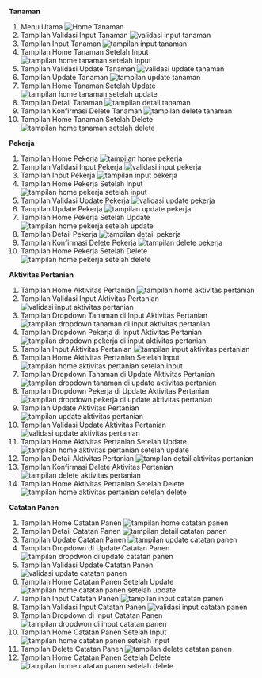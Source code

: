 **Tanaman**
1. Menu Utama
   ![Home Tanaman](https://github.com/user-attachments/assets/6f6bb0da-4836-433e-a3ef-d4905c5901ad)
2. Tampilan Validasi Input Tanaman
   ![validasi input tanaman](https://github.com/user-attachments/assets/44d38b3b-40c6-4013-aa0b-ff295f2b1a5b)
3. Tampilan Input Tanaman
   ![tampilan input tanaman](https://github.com/user-attachments/assets/1096e64e-a5a7-4a7e-a61e-62f6b396ebfa)
4. Tampilan Home Tanaman Setelah Input
   ![tampilan home tanaman setelah input](https://github.com/user-attachments/assets/becffead-21d3-4477-9d1e-e701a12095cf)
5. Tampilan Validasi Update Tanaman
   ![validasi update tanaman](https://github.com/user-attachments/assets/3dd1e7fe-0885-4598-8c70-9d4ebc64336a)
6. Tampilan Update Tanaman
   ![tampilan update tanaman](https://github.com/user-attachments/assets/74ae632c-8c88-4797-8168-dbb77da32f28)
7. Tampilan Home Tanaman Setelah Update
   ![tampilan home tanaman setelah update](https://github.com/user-attachments/assets/028ef62b-4f66-43d5-be81-dc94e32876a0)
8. Tampilan Detail Tanaman
   ![tampilan detail tanaman](https://github.com/user-attachments/assets/5f714c02-b5d0-45d5-8264-358fed251a91)
9. Tampilan Konfirmasi Delete Tanaman
    ![tampilan delete tanaman](https://github.com/user-attachments/assets/fc4f2cf6-8035-423d-be0e-39f1f2b86898)
10. Tampilan Home Tanaman Setelah Delete
    ![tampilan home tanaman setelah delete](https://github.com/user-attachments/assets/4bcbe59d-4a62-4615-b1b7-7c8695aa5243)


**Pekerja**
1. Tampilan Home Pekerja
   ![tampilan home pekerja](https://github.com/user-attachments/assets/ea85e7ed-f7da-4654-916a-f86b6cd23501)
2. Tampilan Validasi Input Pekerja
   ![validasi input pekerja](https://github.com/user-attachments/assets/61b2af86-4804-484a-986a-0cb940666822)
3. Tampilan Input Pekerja
   ![tampilan input pekerja](https://github.com/user-attachments/assets/a2002f6a-c6b1-49fa-bf7c-828dcc3115c8)
4. Tampilan Home Pekerja Setelah Input
   ![tampilan home pekerja setelah input](https://github.com/user-attachments/assets/1746d431-401c-4b3d-9f63-d9eea63ad31b)
5. Tampilan Validasi Update Pekerja
   ![validasi update pekerja](https://github.com/user-attachments/assets/9367c714-5923-4566-b33a-c083b757202b)
6. Tampilan Update Pekerja
   ![tampilan update pekerja](https://github.com/user-attachments/assets/4e05f6b4-3469-44cd-bb16-a77b3e8661ab)
7. Tampilan Home Pekerja Setelah Update
   ![tampilan home pekerja setelah update](https://github.com/user-attachments/assets/11624c54-983b-4fd6-9a62-5637aa102eff)
8. Tampilan Detail Pekerja
   ![tampilan detail pekerja](https://github.com/user-attachments/assets/1042d9a1-54e0-4749-b7fc-07e142961843)
9. Tampilan Konfirmasi Delete Pekerja
    ![tampilan delete pekerja](https://github.com/user-attachments/assets/5abc88ff-9296-4f55-814c-48a98de24993)
10. Tampilan Home Pekerja Setelah Delete
    ![tampilan home pekerja setelah delete](https://github.com/user-attachments/assets/b880aeca-83d2-4bb8-a69f-471eec1e68b2)

**Aktivitas Pertanian**
1. Tampilan Home Aktivitas Pertanian
   ![tampilan home aktivitas pertanian](https://github.com/user-attachments/assets/cef86d45-6668-4657-9906-67f6e5fa17aa)
2. Tampilan Validasi Input Aktivitas Pertanian
   ![validasi input aktivitas pertanian](https://github.com/user-attachments/assets/0c00e849-dfed-4cd9-aa9e-bb716c90335e)
3. Tampilan Dropdown Tanaman di Input Aktivitas Pertanian
   ![tampilan dropdown tanaman di input aktivitas pertanian](https://github.com/user-attachments/assets/342d8890-ff73-4b71-be5a-869b3435ddf3)
4. Tampilan Dropdown Pekerja di Input Aktivitas Pertanian
   ![tampilan dropdown pekerja di input aktivitas pertanian](https://github.com/user-attachments/assets/582099d4-3753-4304-85df-3aa56283f75b)
5. Tampilan Input Aktivitas Pertanian
   ![tampilan input aktivitas pertanian](https://github.com/user-attachments/assets/37c5e495-92d1-4bf8-b1c2-9b4ac6d51ca4)
6. Tampilan Home Aktivitas Pertanian Setelah Input
   ![tampilan home aktivitas pertanian setelah input](https://github.com/user-attachments/assets/d5b24406-afe7-4b6c-986d-5b56a8a373d1)
7. Tampilan Dropdown Tanaman di Update Aktivitas Pertanian
   ![tampilan dropdown tanaman di update aktivitas pertanian](https://github.com/user-attachments/assets/3230bb98-7314-4984-981d-8e67d7886069)
8. Tampilan Dropdown Pekerja di Update Aktivitas Pertanian
    ![tampilan dropdown pekerja di update aktivitas pertanian](https://github.com/user-attachments/assets/91f8a0a2-fe70-400f-a405-a424103e52ff)
9. Tampilan Update Aktivitas Pertanian
    ![tampilan update aktivitas pertanian](https://github.com/user-attachments/assets/d50b1a46-95d0-4e79-9256-6f74b2c5c163)
10. Tampilan Validasi Update Aktivitas Pertanian
    ![validasi update aktivitas pertanian](https://github.com/user-attachments/assets/23c7f83b-ff54-4463-bda7-ca7f4f9e2b9c)
11. Tampilan Home Aktivitas Pertanian Setelah Update
    ![tampilan home aktivitas pertanian setelah update](https://github.com/user-attachments/assets/bfc0c73a-9539-458f-9ff4-4df16eecccc2)
12. Tampilan Detail Aktivitas Pertanian
    ![tampilan detail aktivitas pertanian](https://github.com/user-attachments/assets/ab07562d-cd7d-491a-85b2-2c7e93ad0bc5)
13. Tampilan Konfirmasi Delete Aktivitas Pertanian
    ![tampilan delete aktivitas pertanian](https://github.com/user-attachments/assets/3bbe3679-564b-4e1a-8a2c-38d784e653ab)
14. Tampilan Home Aktivitas Pertanian Setelah Delete
    ![tampilan home aktivitas pertanian setelah delete](https://github.com/user-attachments/assets/059e77bc-a277-439f-9a0b-91e27d69ffde)

**Catatan Panen**
1. Tampilan Home Catatan Panen
   ![tampilan home catatan panen](https://github.com/user-attachments/assets/9d884078-b572-4ca6-8ff9-35a983f67d47)
2. Tampilan Detail Catatan Panen
   ![tampilan detail catatan panen](https://github.com/user-attachments/assets/dde6ae87-a13e-49f7-97d7-9b8817dc8b7c)
3. Tampilan Update Catatan Panen
   ![tampilan update catatan panen](https://github.com/user-attachments/assets/fe9badf5-4d40-4758-9f6d-1b50a3e6e992)
4. Tampilan Dropdown di Update Catatan Panen
   ![tampilan dropdwon di update catatan panen](https://github.com/user-attachments/assets/38f0672c-6837-46bc-9aff-395cb5ec173c)
5. Tampilan Validasi Update Catatan Panen
   ![validasi update catatan panen](https://github.com/user-attachments/assets/cef2709c-7e28-4f0d-bf91-fe7e6857b765)
6. Tampilan Home Catatan Panen Setelah Update
   ![tampilan home catatan panen setelah update](https://github.com/user-attachments/assets/5f0c10dc-16aa-4681-96db-de14cc175d10)
7. Tampilan Input Catatan Panen
   ![tampilan input catatan panen](https://github.com/user-attachments/assets/65107461-e501-4690-80cd-f14bac6dad6a)
8. Tampilan Validasi Input Catatan Panen
    ![validasi input catatan panen](https://github.com/user-attachments/assets/b466c6ba-3036-47d6-ac94-77c3b91c4f0a)
9. Tampilan Dropdown di Input Catatan Panen
    ![tampilan dropdwon di input catatan panen](https://github.com/user-attachments/assets/51c9e7ba-4c93-4d12-8577-624f2ca678e2)
10. Tampilan Home Catatan Panen Setelah Input
    ![tampilan home catatan panen setelah input](https://github.com/user-attachments/assets/e07b05a5-fde5-4df4-a5ca-520414d53fd7)
11. Tampilan Delete Catatan Panen
    ![tampilan delete catatan panen](https://github.com/user-attachments/assets/d9d9c2fa-4e14-49a6-8e26-ee773d4c9bc1)
12. Tampilan Home Catatan Panen Setelah Delete
    ![tampilan home catatan panen setelah delete](https://github.com/user-attachments/assets/2e51d8c0-3373-480d-b925-e36c4487b19a)

